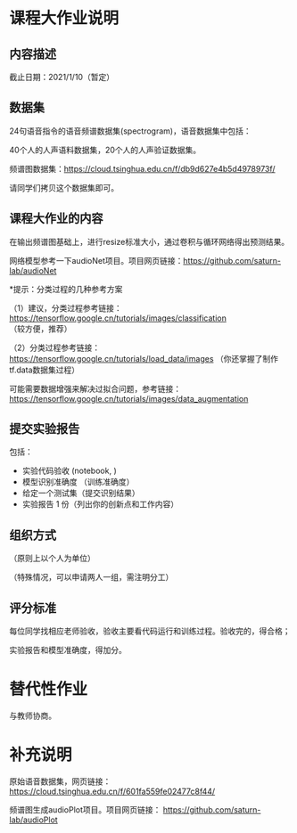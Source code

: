 # 课程大作业说明

## 内容描述

截止日期：2021/1/10（暂定）

##  数据集 

24句语音指令的语音频谱数据集(spectrogram)，语音数据集中包括：

40个人的人声语料数据集，20个人的人声验证数据集。 

频谱图数据集：https://cloud.tsinghua.edu.cn/f/db9d627e4b5d4978973f/

请同学们拷贝这个数据集即可。

## 课程大作业的内容

在输出频谱图基础上，进行resize标准大小，通过卷积与循环网络得出预测结果。 

网络模型参考一下audioNet项目。项目网页链接：https://github.com/saturn-lab/audioNet 

*提示：分类过程的几种参考方案

（1）建议，分类过程参考链接：https://tensorflow.google.cn/tutorials/images/classification （较方便，推荐）

（2）分类过程参考链接：https://tensorflow.google.cn/tutorials/load_data/images  （你还掌握了制作tf.data数据集过程）

可能需要数据增强来解决过拟合问题，参考链接：https://tensorflow.google.cn/tutorials/images/data_augmentation


## 提交实验报告
包括：
- 实验代码验收 (notebook, )
- 模型识别准确度 （训练准确度）
- 给定一个测试集（提交识别结果）
- 实验报告 1 份（列出你的创新点和工作内容）

## 组织方式
（原则上以个人为单位）

（特殊情况，可以申请两人一组，需注明分工）

## 评分标准
每位同学找相应老师验收，验收主要看代码运行和训练过程。验收完的，得合格；

实验报告和模型准确度，得加分。



# 替代性作业
与教师协商。



# 补充说明

原始语音数据集，网页链接：https://cloud.tsinghua.edu.cn/f/601fa559fe02477c8f44/

频谱图生成audioPlot项目。项目网页链接： https://github.com/saturn-lab/audioPlot


